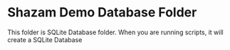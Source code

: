 # Shazam Demo Database Folder

This folder is SQLite Database folder. When you are running scripts, it will create a SQLite Database